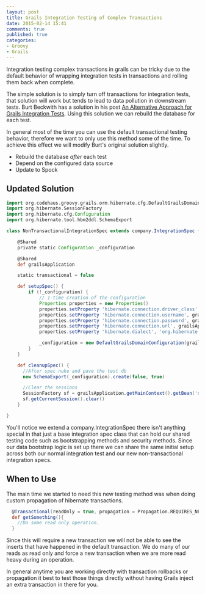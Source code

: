 ```yaml
---
layout: post
title: Grails Integration Testing of Complex Transactions
date: 2015-02-14 15:41
comments: true
published: true
categories:
- Groovy
- Grails
---
```


Integration testing complex transactions in grails can be tricky due to the default behavior of wrapping integration tests in transactions and rolling them back when complete.

The simple solution is to simply turn off transactions for integration tests, that solution will work but tends to lead to data pollution in downstream tests. Burt Beckwith has a solution in his post [An Alternative Approach for Grails Integration Tests](http://burtbeckwith.com/blog/?p=82). Using this solution we can rebuild the database for each test.

In general most of the time you can use the default transactional testing behavior, therefore we want to only use this method some of the time. To achieve this effect we will modify Burt's original solution slightly.

 * Rebuild the database _after_ each test
 * Depend on the configured data source
 * Update to Spock

## Updated Solution

```groovy NonTransactionalIntegrationSpec.groovy
import org.codehaus.groovy.grails.orm.hibernate.cfg.DefaultGrailsDomainConfiguration
import org.hibernate.SessionFactory
import org.hibernate.cfg.Configuration
import org.hibernate.tool.hbm2ddl.SchemaExport

class NonTransactionalIntegrationSpec extends company.IntegrationSpec {

    @Shared
    private static Configuration _configuration

    @Shared
    def grailsApplication

    static transactional = false

    def setupSpec() {
        if (!_configuration) {
            // 1-time creation of the configuration
            Properties properties = new Properties()
            properties.setProperty 'hibernate.connection.driver_class', grailsApplication.config.dataSource.driverClassName
            properties.setProperty 'hibernate.connection.username', grailsApplication.config.dataSource.username
            properties.setProperty 'hibernate.connection.password', grailsApplication.config.dataSource.password
            properties.setProperty 'hibernate.connection.url', grailsApplication.config.dataSource.url
            properties.setProperty 'hibernate.dialect', 'org.hibernate.dialect.H2Dialect'

            _configuration = new DefaultGrailsDomainConfiguration(grailsApplication: grailsApplication, properties: properties)
        }
    }

    def cleanupSpec() {
      //After spec nuke and pave the test db
      new SchemaExport(_configuration).create(false, true)

      //Clear the sessions
      SessionFactory sf = grailsApplication.getMainContext().getBean('sessionFactory')
      sf.getCurrentSession().clear()
    }

}
```
You'll notice we extend a company.IntegrationSpec there isn't anything special in that just a base integration spec class that can hold our shared testing code such as bootstrapping methods and security methods. Since our data bootstrap logic is set up there we can share the same initial setup across both our normal integration test and our new non-transactional integration specs.


## When to Use

The main time we started to need this new testing method was when doing custom propagation of hibernate transactions.

```groovy
  @Transactional(readOnly = true, propagation = Propagation.REQUIRES_NEW)
  def getSomething(){
    //Do some read only operation.
  }
```

Since this will require a new transaction we will not be able to see the inserts that have happened in the default transaction. We do many of our reads as read only and force a new transaction when we are more read heavy during an operation.

In general anytime you are working directly with transaction rollbacks or propagation it best to test those things directly without having Grails inject an extra transaction in there for you.
